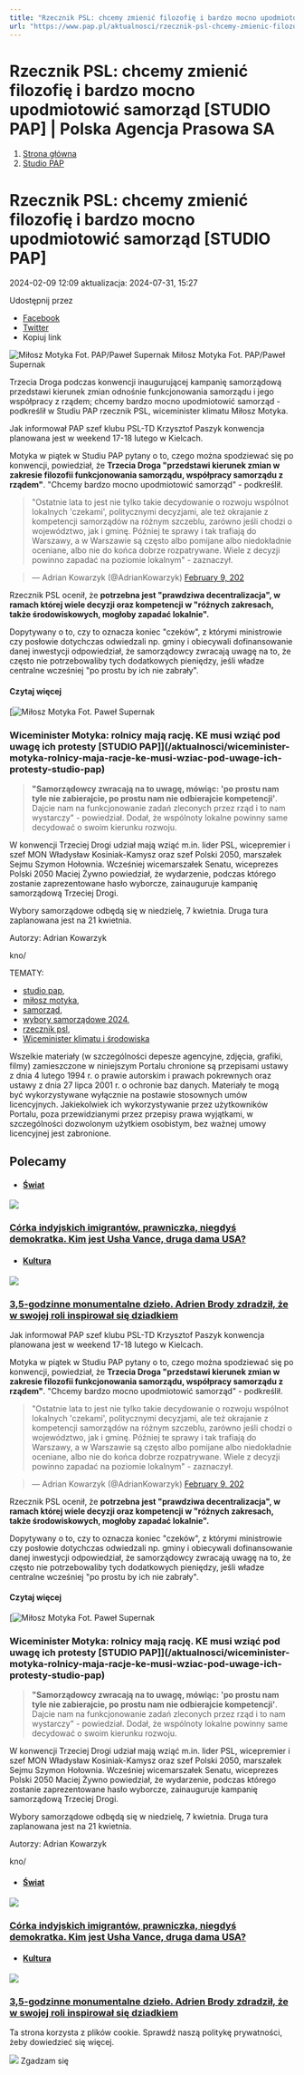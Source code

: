 ```yaml
---
title: "Rzecznik PSL: chcemy zmienić filozofię i bardzo mocno upodmiotowić samorząd [STUDIO PAP] | Polska Agencja Prasowa SA"
url: "https://www.pap.pl/aktualnosci/rzecznik-psl-chcemy-zmienic-filozofie-i-bardzo-mocno-upodmiotowic-samorzad-studio-pap"
---
```


# Rzecznik PSL: chcemy zmienić filozofię i bardzo mocno upodmiotowić samorząd [STUDIO PAP] | Polska Agencja Prasowa SA














1. [Strona główna](/)
2. [Studio PAP](/list-of-articles/61811)









# Rzecznik PSL: chcemy zmienić filozofię i bardzo mocno upodmiotowić samorząd \[STUDIO PAP]









 2024\-02\-09 12:09 aktualizacja: 2024\-07\-31, 15:27 






 Udostępnij przez
 
* [Facebook](https://www.facebook.com/sharer/sharer.php?u=https://www.pap.pl/aktualnosci/rzecznik-psl-chcemy-zmienic-filozofie-i-bardzo-mocno-upodmiotowic-samorzad-studio-pap)
* [Twitter](https://twitter.com/intent/tweet?url=https://www.pap.pl/aktualnosci/rzecznik-psl-chcemy-zmienic-filozofie-i-bardzo-mocno-upodmiotowic-samorzad-studio-pap)
* Kopiuj link








![Miłosz Motyka Fot. PAP/Paweł Supernak](/sites/default/files/styles/main_image/public/202402/24209175.jpg?itok=JKJZvpoS)
Miłosz Motyka Fot. PAP/Paweł Supernak

Trzecia Droga podczas konwencji inaugurującej kampanię samorządową przedstawi kierunek zmian odnośnie funkcjonowania samorządu i jego współpracy z rządem; chcemy bardzo mocno upodmiotowić samorząd \- podkreślił w Studiu PAP rzecznik PSL, wiceminister klimatu Miłosz Motyka.








Jak informował PAP szef klubu PSL\-TD Krzysztof Paszyk konwencja planowana jest w weekend 17\-18 lutego w Kielcach.


Motyka w piątek w Studiu PAP pytany o to, czego można spodziewać się po konwencji, powiedział, że **Trzecia Droga "przedstawi kierunek zmian w zakresie filozofii funkcjonowania samorządu, współpracy samorządu z rządem"**. "Chcemy bardzo mocno upodmiotowić samorząd" \- podkreślił.



> "Ostatnie lata to jest nie tylko takie decydowanie o rozwoju wspólnot lokalnych 'czekami', politycznymi decyzjami, ale też okrajanie z kompetencji samorządów na różnym szczeblu, zarówno jeśli chodzi o województwo, jak i gminę. Później te sprawy i tak trafiają do Warszawy, a w Warszawie są często albo pomijane albo niedokładnie oceniane, albo nie do końca dobrze rozpatrywane. Wiele z decyzji powinno zapadać na poziomie lokalnym" \- zaznaczył.



> — Adrian Kowarzyk (@AdrianKowarzyk) [February 9, 202](https://twitter.com/AdrianKowarzyk/status/1755918881074422107?ref_src=twsrc%5Etfw)



Rzecznik PSL ocenił, że **potrzebna jest "prawdziwa decentralizacja", w ramach której wiele decyzji oraz kompetencji w "różnych zakresach, także środowiskowych, mogłoby zapadać lokalnie".**


Dopytywany o to, czy to oznacza koniec "czeków", z którymi ministrowie czy posłowie dotychczas odwiedzali np. gminy i obiecywali dofinansowanie danej inwestycji odpowiedział, że samorządowcy zwracają uwagę na to, że często nie potrzebowaliby tych dodatkowych pieniędzy, jeśli władze centralne wcześniej "po prostu by ich nie zabrały".



#### Czytaj więcej


[![Miłosz Motyka Fot. Paweł Supernak](/sites/default/files/styles/list_of_articles/public/202402/pap_20240209_0CO.jpg?itok=Y72HZfOp)


### Wiceminister Motyka: rolnicy mają rację. KE musi wziąć pod uwagę ich protesty \[STUDIO PAP]](/aktualnosci/wiceminister-motyka-rolnicy-maja-racje-ke-musi-wziac-pod-uwage-ich-protesty-studio-pap)



> **"Samorządowcy zwracają na to uwagę, mówiąc: 'po prostu nam tyle nie zabierajcie, po prostu nam nie odbierajcie kompetencji'**. Dajcie nam na funkcjonowanie zadań zleconych przez rząd i to nam wystarczy" \- powiedział. Dodał, że wspólnoty lokalne powinny same decydować o swoim kierunku rozwoju.


W konwencji Trzeciej Drogi udział mają wziąć m.in. lider PSL, wicepremier i szef MON Władysław Kosiniak\-Kamysz oraz szef Polski 2050, marszałek Sejmu Szymon Hołownia. Wcześniej wicemarszałek Senatu, wiceprezes Polski 2050 Maciej Żywno powiedział, że wydarzenie, podczas którego zostanie zaprezentowane hasło wyborcze, zainauguruje kampanię samorządową Trzeciej Drogi.


Wybory samorządowe odbędą się w niedzielę, 7 kwietnia. Druga tura zaplanowana jest na 21 kwietnia.


Autorzy: Adrian Kowarzyk


kno/




TEMATY:
* [studio pap](/aktualnosci/index%2C1%2C%2Cstudio-pap.html),
* [miłosz motyka](/aktualnosci/milosz-motyka),
* [samorząd](/aktualnosci/index%2C1%2C%2Csamorzad.html),
* [wybory samorządowe 2024](/aktualnosci/wybory-samorzadowe-2024),
* [rzecznik psl](/aktualnosci/rzecznik-psl),
* [Wiceminister klimatu i środowiska](/aktualnosci/wiceminister-klimatu-i-srodowiska)







Wszelkie materiały (w szczególności depesze agencyjne, zdjęcia, grafiki, filmy) zamieszczone w niniejszym Portalu chronione są przepisami ustawy z dnia 4 lutego 1994 r. o prawie autorskim i prawach pokrewnych oraz ustawy z dnia 27 lipca 2001 r. o ochronie baz danych. Materiały te mogą być wykorzystywane wyłącznie na postawie stosownych umów licencyjnych. Jakiekolwiek ich wykorzystywanie przez użytkowników Portalu, poza przewidzianymi przez przepisy prawa wyjątkami, w szczególności dozwolonym użytkiem osobistym, bez ważnej umowy licencyjnej jest zabronione.








## Polecamy





* #### [Świat](/list-of-articles/48)

[![](/sites/default/files/styles/main_image/public/202501/pap_20250120_3F3.jpg?h=de9ae349&itok=BFKQemLl)](/aktualnosci/corka-indyjskich-imigrantow-prawniczka-niegdys-demokratka-kim-jest-usha-vance-druga)


### [Córka indyjskich imigrantów, prawniczka, niegdyś demokratka. Kim jest Usha Vance, druga dama USA?](/aktualnosci/corka-indyjskich-imigrantow-prawniczka-niegdys-demokratka-kim-jest-usha-vance-druga)
* #### [Kultura](/list-of-articles/45)

[![](/sites/default/files/styles/main_image/public/202501/pap_20250117_0NT.jpg?h=8f3c4420&itok=5T8Hk6tM)](/aktualnosci/35-godzinne-monumentalne-dzielo-adrien-brody-zdradzil-ze-w-swojej-roli-inspirowal-sie)


### [3,5\-godzinne monumentalne dzieło. Adrien Brody zdradził, że w swojej roli inspirował się dziadkiem](/aktualnosci/35-godzinne-monumentalne-dzielo-adrien-brody-zdradzil-ze-w-swojej-roli-inspirowal-sie)


























Jak informował PAP szef klubu PSL\-TD Krzysztof Paszyk konwencja planowana jest w weekend 17\-18 lutego w Kielcach.


Motyka w piątek w Studiu PAP pytany o to, czego można spodziewać się po konwencji, powiedział, że **Trzecia Droga "przedstawi kierunek zmian w zakresie filozofii funkcjonowania samorządu, współpracy samorządu z rządem"**. "Chcemy bardzo mocno upodmiotowić samorząd" \- podkreślił.



> "Ostatnie lata to jest nie tylko takie decydowanie o rozwoju wspólnot lokalnych 'czekami', politycznymi decyzjami, ale też okrajanie z kompetencji samorządów na różnym szczeblu, zarówno jeśli chodzi o województwo, jak i gminę. Później te sprawy i tak trafiają do Warszawy, a w Warszawie są często albo pomijane albo niedokładnie oceniane, albo nie do końca dobrze rozpatrywane. Wiele z decyzji powinno zapadać na poziomie lokalnym" \- zaznaczył.



> — Adrian Kowarzyk (@AdrianKowarzyk) [February 9, 202](https://twitter.com/AdrianKowarzyk/status/1755918881074422107?ref_src=twsrc%5Etfw)



Rzecznik PSL ocenił, że **potrzebna jest "prawdziwa decentralizacja", w ramach której wiele decyzji oraz kompetencji w "różnych zakresach, także środowiskowych, mogłoby zapadać lokalnie".**


Dopytywany o to, czy to oznacza koniec "czeków", z którymi ministrowie czy posłowie dotychczas odwiedzali np. gminy i obiecywali dofinansowanie danej inwestycji odpowiedział, że samorządowcy zwracają uwagę na to, że często nie potrzebowaliby tych dodatkowych pieniędzy, jeśli władze centralne wcześniej "po prostu by ich nie zabrały".



#### Czytaj więcej


[![Miłosz Motyka Fot. Paweł Supernak](/sites/default/files/styles/list_of_articles/public/202402/pap_20240209_0CO.jpg?itok=Y72HZfOp)


### Wiceminister Motyka: rolnicy mają rację. KE musi wziąć pod uwagę ich protesty \[STUDIO PAP]](/aktualnosci/wiceminister-motyka-rolnicy-maja-racje-ke-musi-wziac-pod-uwage-ich-protesty-studio-pap)



> **"Samorządowcy zwracają na to uwagę, mówiąc: 'po prostu nam tyle nie zabierajcie, po prostu nam nie odbierajcie kompetencji'**. Dajcie nam na funkcjonowanie zadań zleconych przez rząd i to nam wystarczy" \- powiedział. Dodał, że wspólnoty lokalne powinny same decydować o swoim kierunku rozwoju.


W konwencji Trzeciej Drogi udział mają wziąć m.in. lider PSL, wicepremier i szef MON Władysław Kosiniak\-Kamysz oraz szef Polski 2050, marszałek Sejmu Szymon Hołownia. Wcześniej wicemarszałek Senatu, wiceprezes Polski 2050 Maciej Żywno powiedział, że wydarzenie, podczas którego zostanie zaprezentowane hasło wyborcze, zainauguruje kampanię samorządową Trzeciej Drogi.


Wybory samorządowe odbędą się w niedzielę, 7 kwietnia. Druga tura zaplanowana jest na 21 kwietnia.


Autorzy: Adrian Kowarzyk


kno/




* #### [Świat](/list-of-articles/48)

[![](/sites/default/files/styles/main_image/public/202501/pap_20250120_3F3.jpg?h=de9ae349&itok=BFKQemLl)](/aktualnosci/corka-indyjskich-imigrantow-prawniczka-niegdys-demokratka-kim-jest-usha-vance-druga)


### [Córka indyjskich imigrantów, prawniczka, niegdyś demokratka. Kim jest Usha Vance, druga dama USA?](/aktualnosci/corka-indyjskich-imigrantow-prawniczka-niegdys-demokratka-kim-jest-usha-vance-druga)
* #### [Kultura](/list-of-articles/45)

[![](/sites/default/files/styles/main_image/public/202501/pap_20250117_0NT.jpg?h=8f3c4420&itok=5T8Hk6tM)](/aktualnosci/35-godzinne-monumentalne-dzielo-adrien-brody-zdradzil-ze-w-swojej-roli-inspirowal-sie)


### [3,5\-godzinne monumentalne dzieło. Adrien Brody zdradził, że w swojej roli inspirował się dziadkiem](/aktualnosci/35-godzinne-monumentalne-dzielo-adrien-brody-zdradzil-ze-w-swojej-roli-inspirowal-sie)




 Ta strona korzysta z plików cookie. Sprawdź naszą politykę prywatności, żeby dowiedzieć się więcej.
 

![](/themes/pap/assets/images/ok.png) Zgadzam się
 






